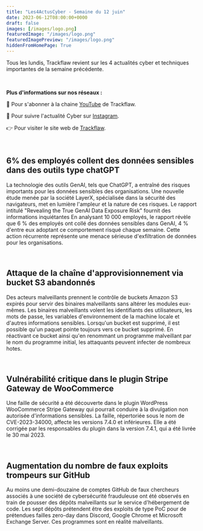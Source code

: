 ```yaml
---
title: "Les4ActusCyber - Semaine du 12 juin"
date: 2023-06-12T08:00:00+0000
draft: false
images: [/images/logo.png]
featuredImage: "/images/logo.png"
featuredImagePreview: "/images/logo.png"
hiddenFromHomePage: True
---
```

    
Tous les lundis, Trackflaw revient sur les 4 actualités cyber et techniques importantes de la semaine précédente.

<br>

**Plus d'informations sur nos réseaux :**

🔴 Pour s'abonner à la chaine [YouTube](https://www.youtube.com/@trackflaw) de Trackflaw.

📸 Pour suivre l'actualité Cyber sur [Instagram](https://www.instagram.com/trackflaw/).

👉 Pour visiter le site web de [Trackflaw](https://trackflaw.com).

    
<br>

## 6% des employés collent des données sensibles dans des outils type chatGPT

La technologie des outils GenAI, tels que ChatGPT, a entraîné des risques importants pour les données sensibles des organisations. Une nouvelle étude menée par la société LayerX, spécialisée dans la sécurité des navigateurs, met en lumière l'ampleur et la nature de ces risques. Le rapport intitulé "Revealing the True GenAI Data Exposure Risk" fournit des informations inquiétantes
En analysant 10 000 employés, le rapport révèle que 6 % des employés ont collé des données sensibles dans GenAI, 4 % d'entre eux adoptant ce comportement risqué chaque semaine. Cette action récurrente représente une menace sérieuse d'exfiltration de données pour les organisations.


<br>

## Attaque de la chaîne d'approvisionnement via bucket S3 abandonnés

Des acteurs malveillants prennent le contrôle de buckets Amazon S3 expirés pour servir des binaires malveillants sans altérer les modules eux-mêmes.
Les binaires malveillants volent les identifiants des utilisateurs, les mots de passe, les variables d'environnement de la machine locale et d'autres informations sensibles.
Lorsqu'un bucket est supprimé, il est possible qu'un paquet pointe toujours vers ce bucket supprimé. En réactivant ce bucket ainsi qu'en renommant un programme malveillant par le nom du programme initial, les attaquants peuvent infecter de nombreux hotes.


<br>

## Vulnérabilité critique dans le plugin Stripe Gateway de WooCommerce

Une faille de sécurité a été découverte dans le plugin WordPress WooCommerce Stripe Gateway qui pourrait conduire à la divulgation non autorisée d'informations sensibles.
La faille, répertoriée sous le nom de CVE-2023-34000, affecte les versions 7.4.0 et inférieures. Elle a été corrigée par les responsables du plugin dans la version 7.4.1, qui a été livrée le 30 mai 2023.


<br>

## Augmentation du nombre de faux exploits trompeurs sur GitHub

Au moins une demi-douzaine de comptes GitHub de faux chercheurs associés à une société de cybersécurité frauduleuse ont été observés en train de pousser des dépôts malveillants sur le service d'hébergement de code.
Les sept dépôts prétendent être des exploits de type PoC pour de prétendues failles zero-day dans Discord, Google Chrome et Microsoft Exchange Server. Ces programmes sont en réalité malveillants.

